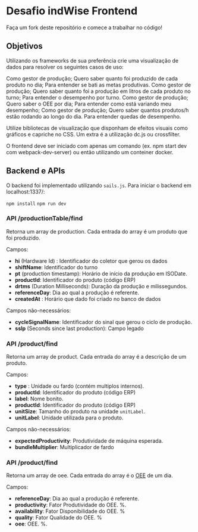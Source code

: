# Desafio indWise Frontend

Faça um fork deste repositório e comece a trabalhar no código!

## Objetivos

Utilizando os frameworks de sua preferência crie uma visualização de dados para resolver os seguintes casos de uso:

Como gestor de produção; Quero saber quanto foi produzido de cada produto no dia; Para entender se bati as metas produtivas.
Como gestor de produção; Quero saber quanto foi a produção em litros de cada produto no turno; Para entender o desempenho por turno.
Como gestor de produção; Quero saber o OEE por dia; Para entender como está variando meu desempenho;
Como gestor de produção; Quero saber quantos produtos/h estão rodando ao longo do dia. Para entender quedas de desempenho.

Utilize bibliotecas de visualização que disponham de efeitos visuais como gráficos e capriche no CSS. Um extra é a utilização dc.js ou crossfilter.

O frontend deve ser iniciado com apenas um comando (ex. npm start dev com webpack-dev-server) ou então utilizando um conteiner docker.

## Backend e APIs

O backend foi implementado utilizando `sails.js`. Para iniciar o backend em localhost:1337/:

``npm install``
``npm run dev``

### API /productionTable/find

Retorna um array de production. Cada entrada do array é um produto que foi produzido.

Campos:
- **hi** (Hardware Id) : Identificador do coletor que gerou os dados
- **shiftName**: Identificador do turno
- **pt** (production timestamp): Horário de início da produção em ISODate.
- **productId**: Identificador do produto (código ERP)
- **drtms** (Duration Milliseconds): Duração da produção e milissegundos.
- **referenceDay**: Dia ao qual a produção é referente.
- **createdAt** : Horário que dado foi criado no banco de dados

Campos não-necessários:
- **cycleSignalName**: Identificador do sinal que gerou o ciclo de produção.
- **sslp** (Seconds since last production): Campo legado

### API /product/find

Retorna um array de product. Cada entrada do array é a descrição de um produto.

Campos:
- **type** : Unidade ou fardo (contém multiplos internos).
- **productId**: Identificador do produto (código ERP)
- **label**: Nome bonito.
- **productId**: Identificador do produto (código ERP)
- **unitSize**: Tamanho do produto na unidade `unitLabel`.
- **unitLabel**: Unidade utilizada para o produto.

Campos não-necessários:
- **expectedProductivity**: Produtividade de máquina esperada.
- **bundleMultiplier**: Multiplicador de fardo

### API /product/find

Retorna um array de oee. Cada entrada do array é o [OEE](https://en.wikipedia.org/wiki/Overall_equipment_effectiveness) de um dia.

Campos:
- **referenceDay**: Dia ao qual a produção é referente.
- **productivity**: Fator Produtividade do OEE. %.
- **availability**: Fator Disponibilidade do OEE. %
- **quality**: Fator Qualidade do OEE. %
- **oee**: OEE. %.

